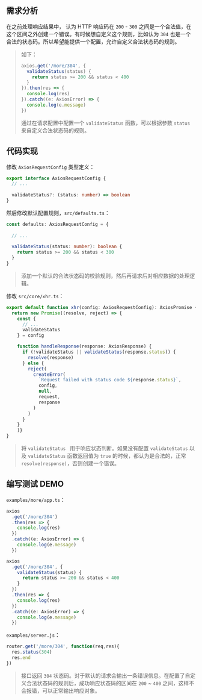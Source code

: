 ## 需求分析

在之前处理响应结果中， 认为 HTTP 响应码在 `200` - `300` 之间是一个合法值，在这个区间之外创建一个错误。有时候想自定义这个规则，比如认为 `304` 也是一个合法的状态码。所以希望能提供一个配置，允许自定义合法状态码的规则。

> 如下：
>
> ```typescript
> axios.get('/more/304', {
>   validateStatus(status) {
>     return status >= 200 && status < 400
>   }
> }).then(res => {
>   console.log(res)
> }).catch((e: AxiosError) => {
>   console.log(e.message)
> })
> ```
>
> 通过在请求配置中配置一个 `validateStatus` 函数，可以根据参数 `status` 来自定义合法状态码的规则。



## 代码实现

修改 `AxiosRequestConfig` 类型定义：

```typescript
export interface AxiosRequestConfig {
  // ...
  
  validateStatus?: (status: number) => boolean
}
```

然后修改默认配置规则，`src/defaults.ts`：

```typescript
const defaults: AxiosRequestConfig = {
  
  // ...
  
  validateStatus(status: number): boolean {
    return status >= 200 && status < 300
  }
}
```

> 添加一个默认的合法状态码的校验规则，然后再请求后对相应数据的处理逻辑。



修改 `src/core/xhr.ts`：

```typescript
export default function xhr(config: AxiosRequestConfig): AxiosPromise {
  return new Promise((resolve, reject) => {
    const {
      // ...
      validateStatus
    } = config

    function handleResponse(response: AxiosResponse) {
      if (!validateStatus || validateStatus(response.status)) {
        resolve(response)
      } else {
        reject(
          createError(
            `Request failed with status code ${response.status}`,
            config,
            null,
            request,
            response
          )
        )
      }
    }
	)}
}
```

> 将 `validateStatus ` 用于响应状态判断。如果没有配置 `validateStatus` 以及 `validateStatus` 函数返回值为 `true` 的时候，都认为是合法的，正常 `resolve(response)`，否则创建一个错误。

## 编写测试 DEMO

`examples/more/app.ts`：

```typescript
axios
  .get('/more/304')
  .then(res => {
    console.log(res)
  })
  .catch((e: AxiosError) => {
    console.log(e.message)
  })

axios
  .get('/more/304', {
    validateStatus(status) {
      return status >= 200 && status < 400
    }
  })
  .then(res => {
    console.log(res)
  })
  .catch((e: AxiosError) => {
    console.log(e.message)
  })
```



`examples/server.js`：

```js
router.get('/more/304', function(req,res){
  res.status(304)
  res.end
})
```

> 接口返回 `304` 状态码。对于默认的请求会输出一条错误信息。在配置了自定义合法状态码的规则后，成功响应状态码的区间在 `200` ~ `400` 之间，这样不会报错，可以正常输出响应对象。

